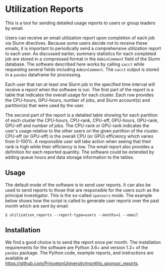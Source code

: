 # Utilization Reports

This is a tool for sending detailed usage reports to users or group leaders by email.

Users can receive an email utilization report upon completion of each job via Slurm directives. Because some users decide not to receive these emails, it is important to periodically send a comprehensive utilization report to each user. As discussed earlier, summary statistics for each completed job are stored in a compressed format in the `AdminComment` field of the Slurm database. The software described here works by calling `sacct` while requesting several fields including `AdminComment`. The `sacct` output is stored in a `pandas` dataframe for processing.

Each user that ran at least one Slurm job in the specified time interval will receive a report when the software is run. The first part of the report is a table that indicates the overall usage for each cluster. Each row provides the CPU-hours, GPU-hours, number of jobs, and Slurm account(s) and partition(s) that were used by the user.

The second part of the report is a detailed table showing for each partition of each cluster the CPU-hours, CPU-rank, CPU-eff, GPU-hours, GPU-rank, GPU-eff and number of jobs. The CPU-rank or GPU-rank indicates the user's usage relative to the other users on the given partition of the cluster. CPU-eff (or GPU-eff) is the overall CPU (or GPU) efficiency which varies from 0-100%. A responsible user will take action when seeing that their rank is high while their efficiency is low. The email report also provides a definition for each reported quantity. The software could be extended by adding queue hours and data storage information to the tables.

## Usage

The default mode of the software is to send user reports. It can also be used to send reports to those that are responsible for the users such as the principal investigator. This is the so-called `sponsors` mode. The example below shows how the script is called to generate user reports over the past month which are sent by email:

```
$ utilization_reports --report-type=users --months=1 --email
```

## Installation

We find a good choice is to send the report once per month. The installation requirements for the software are Python 3.6+ and version 1.2+ of the `pandas` package. The Python code, example reports, and instructions are available at <a href="https://github. com/PrincetonUniversity/monthly_sponsor_reports" target="_blank">https://github.com/PrincetonUniversity/monthly_sponsor_reports</a>.
